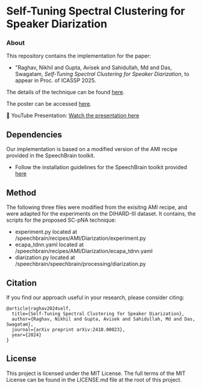 # Self-Tuning Spectral Clustering for Speaker Diarization 
### About
This repository contains the implementation for the paper:  
- "Raghav, Nikhil and Gupta, Avisek and Sahidullah, Md and Das, Swagatam, *Self-Tuning Spectral Clustering for Speaker Diarization*, to appear in Proc. of ICASSP 2025.

The details of the technique can be found [here](https://ieeexplore.ieee.org/abstract/document/10890194 "paper link").

The poster can be accessed [here](ICASSP_SC-pNA_poster.pdf).

🎥 YouTube Presentation: [Watch the presentation here](https://www.youtube.com/watch?v=wOC5cuOD8n0)


## Dependencies
Our implementation is based on a modified version of the AMI recipe provided in the SpeechBrain toolkit.
- Follow the installation guidelines for the SpeechBrain toolkit provided [here](https://github.com/speechbrain/speechbrain "SpeechBrain toolkit link") 
## Method
The following three files were modified from the exisitng AMI recipe, and were adapted for the experiments on the DIHARD-III dataset. It contains, the scripts for the proposed SC-pNA technique:
- experiment.py located at /speechbrain/recipes/AMI/Diarization/experiment.py
- ecapa_tdnn.yaml located at /speechbrain/recipes/AMI/Diarization/ecapa_tdnn.yaml
- diarization.py located at /speechbrain/speechbrain/processing/diarization.py

## Citation
If you find our approach useful in your research, please consider citing:

```
@article{raghav2024self,
  title={Self-Tuning Spectral Clustering for Speaker Diarization},
  author={Raghav, Nikhil and Gupta, Avisek and Sahidullah, Md and Das, Swagatam},
  journal={arXiv preprint arXiv:2410.00023},
  year={2024}
}
```
## License
This project is licensed under the MIT License. The full terms of the MIT License can be found in the LICENSE.md file at the root of this project.

